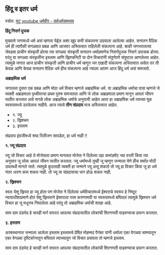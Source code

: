 
## हिंदू व इतर धर्म

स्त्रोत: [युटू youtube धर्मवीर - सर्वधर्मसमभाव](https://www.youtube.com/watch?v=oDt-02g-p7k)

**हिंदू निसर्ग पूजक**

मुख्यत्वे जगामध्ये धर्म असं म्हणता येईल अशा खूप कमी संकल्पना उदयाला आलेल्या आहेत. सनातन वैदिक धर्म ही त्यापैकी सगळ्यात प्रबळ आणि आजवर अस्तित्वात राहिलेली संकल्पना आहे. बाकी जगभरातल्या जेवढ्या प्राचीन संस्कृती होत्या त्या सगळ्या संस्कृती सनातन धर्माप्रमाणेच निसर्गपूजक निसर्ग उपासक होत्या. परंतु या सगळ्या संस्कृतींना इस्लाम आणि ख्रिश्चनिटी या दोन विचारांनी संपूर्णपणे संपुष्टात आणलेल्या आहेत. त्यामुळे जगात आज प्राचीन संस्कृती आणि प्राचीन धर्म म्हणून जर एखादी संकल्पना अस्तित्वात असेल तर ती केवळ आणि केवळ सनातन वैदिक धर्म हीच संकल्पना आहे ज्याला आपण आज हिंदू धर्म असं समजतो.

**अब्राहमिक धर्म**

जगातला दुसरा एक प्रबळ आणि मोठा धर्म विचार म्हणजे अब्राहमिक धर्म. या अब्राहमिक धर्माचा पाया म्हणजे जे व्यक्ती अब्राहमाला पृथ्वीवरचा प्रथम पुरुष समजतात आणि जे लोक अब्राहमाला प्रमाण मानून आपलं जीवन व्यतीत करतात असे सगळे लोक अब्राहमिक धर्माचे अनुयायी आहेत आता हा अब्राहमिक धर्म त्याच्या मूळ स्वरूपामध्ये उरलेलाच नाहीये. आज त्याचे **तीन संप्रदाय** मात्र अस्तित्वात आहेत.

- १. ज्यू
- २. ख्रिश्चन
- ३. इस्लाम

संप्रदाय इंग्रजीमध्ये शब्द रिलीजन सापडेल, हा धर्म नाही !!

**१. ज्यू संप्रदाय**

ज्यू जो विचार आहे ते मोजेसला प्रमाण मानतात मोजेस ने दिलेल्या दहा कमांडमेंट च्या वरती किंवा त्या अनुसार जु लोक आपलं जीवन व्यतीत करतात. ज्यू धर्मामध्ये तुम्ही जु म्हणून जन्माला येणे हीच सर्वात मोठी उपलब्धी मानले जाते. त्यामुळे कुठलाही व्यक्ती हा जन्माने ज्यू असू शकतो तो ज्यू हा विचार किंवा जु हा धर्म नंतर धारण करू शकत नाही. तो ज्यू या संप्रदायाचा भाग होऊ शकत नाही.


**२. ख्रिश्चन**

स्वतः येशू ख्रिस्त हा ज्यू होता पण मोजेस ने दिलेल्या धर्मविचारांमध्ये ईश्वराचे स्वरूप हे निष्ठूर न्यायाधीशाप्रमाणे होतं येशू ख्रिस्ताने ईश्वराला परम करुणामयी या स्वरूपामध्ये बघितलं त्यामुळे ख्रिश्चन धर्म विचार हा जू मधूनच निघालेला आहे परंतु तो अब्राहमिक धर्माची शाखा आहे.

साम दाम दंडभेद हे चारही मार्ग वापरत आपल्या संप्रदायातील लोकांची शिरगणती वाढवण्याचा प्रयत्न करतात.



**३. इस्लाम**

अरबस्थानात जन्माला आलेला इस्लाम इस्लामचे प्रेषित मोहम्मद पैगंबर यांनी धर्माला एका वेगळ्या चश्म्यातून एका वेगळ्या दृष्टिकोनातून बघितलं त्याच्यातून जो विचार प्रसवला तो म्हणजे इस्लाम.

साम दाम दंडभेद हे चारही मार्ग वापरत आपल्या संप्रदायातील लोकांची शिरगणती वाढवण्याचा प्रयत्न करतात.
